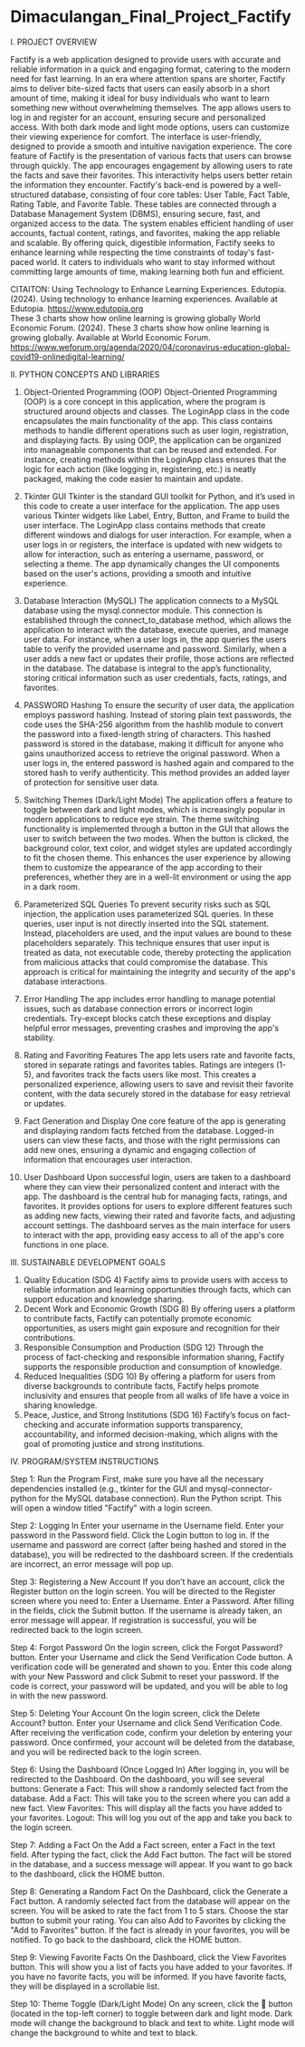 # Dimaculangan_Final_Project_Factify

I. PROJECT OVERVIEW 
 
Factify is a web application designed to provide users with accurate and reliable information in a quick and engaging format, catering to the modern need for fast learning. In an era where attention spans are shorter, Factify aims to deliver bite-sized facts that users can easily absorb in a short amount of time, making it ideal for busy individuals who want to learn something new without overwhelming themselves. 
The app allows users to log in and register for an account, ensuring secure and personalized access. With both dark mode and light mode options, users can customize their viewing experience for comfort. The interface is user-friendly, designed to provide a smooth and intuitive navigation experience. 
The core feature of Factify is the presentation of various facts that users can browse through quickly. The app encourages engagement by allowing users to rate the facts and save their favorites. This interactivity helps users better retain the information they encounter. 
Factify's back-end is powered by a well-structured database, consisting of four core tables: User Table, Fact Table, Rating Table, and Favorite Table. These tables are connected through a Database Management System (DBMS), ensuring secure, fast, and organized access to the data. The system enables efficient handling of user accounts, factual content, ratings, and favorites, making the app reliable and scalable. 
By offering quick, digestible information, Factify seeks to enhance learning while respecting the time constraints of today's fast-paced world. It caters to individuals who want to stay informed without committing large amounts of time, making learning both fun and efficient. 
 
 
CITAITON: 
Using Technology to Enhance Learning Experiences. 
Edutopia. (2024). Using technology to enhance learning experiences. Available at Edutopia. https://www.edutopia.org  
These 3 charts show how online learning is growing globally 
World Economic Forum. (2024). These 3 charts show how online learning is growing globally. 
Available at World Economic Forum. https://www.weforum.org/agenda/2020/04/coronavirus-education-global-covid19-onlinedigital-learning/

II. PYTHON CONCEPTS AND LIBRARIES 
1. Object-Oriented Programming (OOP) 
Object-Oriented Programming (OOP) is a core concept in this application, where the program is structured around objects and classes. The LoginApp class in the code encapsulates the main functionality of the app. This class contains methods to handle different operations such as user login, registration, and displaying facts. By using OOP, the application can be organized into manageable components that can be reused and extended. For instance, creating methods within the LoginApp class ensures that the logic for each action (like logging in, registering, etc.) is neatly packaged, making the code easier to maintain and update. 
2. Tkinter GUI 
Tkinter is the standard GUI toolkit for Python, and it’s used in this code to create a user interface for the application. The app uses various Tkinter widgets like Label, Entry, Button, and Frame to build the user interface. The LoginApp class contains methods that create different windows and dialogs for user interaction. For example, when a user logs in or registers, the interface is updated with new widgets to allow for interaction, such as entering a username, password, or selecting a theme. The app dynamically changes the UI components based on the user's actions, providing a smooth and intuitive experience. 
3. Database Interaction (MySQL) 
The application connects to a MySQL database using the mysql.connector module. This connection is established through the connect_to_database method, which allows the application to interact with the database, execute queries, and manage user data. For instance, when a user logs in, the app queries the users table to verify the provided username and password. Similarly, when a user adds a new fact or updates their profile, those actions are reflected in the database. The database is integral to the app’s functionality, storing critical information such as user credentials, facts, ratings, and favorites. 
4. PASSWORD Hashing 
To ensure the security of user data, the application employs password hashing. Instead of storing plain text passwords, the code uses the SHA-256 algorithm from the hashlib module to convert the password into a fixed-length string of characters. This hashed password is stored in the database, making it difficult for anyone who gains unauthorized access to retrieve the original password. When a user logs in, the entered password is hashed again and compared to the stored hash to verify authenticity. This method provides an added layer of protection for sensitive user data. 
 
5. Switching Themes (Dark/Light Mode) 
The application offers a feature to toggle between dark and light modes, which is increasingly popular in modern applications to reduce eye strain. The theme switching functionality is implemented through a button in the GUI that allows the user to switch between the two modes. When the button is clicked, the background color, text color, and widget styles are updated accordingly to fit the chosen theme. This enhances the user experience by allowing them to customize the appearance of the app according to their preferences, whether they are in a well-lit environment or using the app in a dark room. 
6. Parameterized SQL Queries 
To prevent security risks such as SQL injection, the application uses parameterized SQL queries. In these queries, user input is not directly inserted into the SQL statement. Instead, placeholders are used, and the input values are bound to these placeholders separately. This technique ensures that user input is treated as data, not executable code, thereby protecting the application from malicious attacks that could compromise the database. This approach is critical for maintaining the integrity and security of the app's database interactions. 
7. Error Handling 
The app includes error handling to manage potential issues, such as database connection errors or incorrect login credentials. Try-except blocks catch these exceptions and display helpful error messages, preventing crashes and improving the app's stability. 
8. Rating and Favoriting Features 
The app lets users rate and favorite facts, stored in separate ratings and favorites tables. Ratings are integers (1-5), and favorites track the facts users like most. This creates a personalized experience, allowing users to save and revisit their favorite content, with the data securely stored in the database for easy retrieval or updates. 
9. Fact Generation and Display 
One core feature of the app is generating and displaying random facts fetched from the database. Logged-in users can view these facts, and those with the right permissions can add new ones, ensuring a dynamic and engaging collection of information that encourages user interaction. 
10. User Dashboard 
Upon successful login, users are taken to a dashboard where they can view their personalized content and interact with the app. The dashboard is the central hub for managing facts, ratings, and favorites. It provides options for users to explore different features such as adding new facts, viewing their rated and favorite facts, and adjusting account settings. The dashboard serves as the main interface for users to interact with the app, providing easy access to all of the app's core functions in one place. 

III. SUSTAINABLE DEVELOPMENT GOALS 

1. Quality Education (SDG 4) 
Factify aims to provide users with access to reliable information and learning opportunities through facts, which can support education and knowledge sharing. 
2. Decent Work and Economic Growth (SDG 8) 
By offering users a platform to contribute facts, Factify can potentially promote economic opportunities, as users might gain exposure and recognition for their contributions. 
3. Responsible Consumption and Production (SDG 12) 
Through the process of fact-checking and responsible information sharing, Factify supports the responsible production and consumption of knowledge. 
4. Reduced Inequalities (SDG 10) 
By offering a platform for users from diverse backgrounds to contribute facts, Factify helps promote inclusivity and ensures that people from all walks of life have a voice in sharing knowledge. 
5. Peace, Justice, and Strong Institutions (SDG 16) 
Factify’s focus on fact-checking and accurate information supports transparency, accountability, and informed decision-making, which aligns with the goal of promoting justice and strong institutions. 

IV. PROGRAM/SYSTEM INSTRUCTIONS

Step 1: Run the Program
First, make sure you have all the necessary dependencies installed (e.g., tkinter for the GUI and mysql-connector-python for the MySQL database connection).
Run the Python script. This will open a window titled "Factify" with a login screen.

Step 2: Logging In
Enter your username in the Username field.
Enter your password in the Password field.
Click the Login button to log in.
If the username and password are correct (after being hashed and stored in the database), you will be redirected to the dashboard screen.
If the credentials are incorrect, an error message will pop up.

Step 3: Registering a New Account
If you don’t have an account, click the Register button on the login screen.
You will be directed to the Register screen where you need to:
Enter a Username.
Enter a Password.
After filling in the fields, click the Submit button.
If the username is already taken, an error message will appear.
If registration is successful, you will be redirected back to the login screen.

Step 4: Forgot Password
On the login screen, click the Forgot Password? button.
Enter your Username and click the Send Verification Code button.
A verification code will be generated and shown to you. Enter this code along with your New Password and click Submit to reset your password.
If the code is correct, your password will be updated, and you will be able to log in with the new password.

Step 5: Deleting Your Account
On the login screen, click the Delete Account? button.
Enter your Username and click Send Verification Code.
After receiving the verification code, confirm your deletion by entering your password.
Once confirmed, your account will be deleted from the database, and you will be redirected back to the login screen.

Step 6: Using the Dashboard (Once Logged In)
After logging in, you will be redirected to the Dashboard.
On the dashboard, you will see several buttons:
Generate a Fact: This will show a randomly selected fact from the database.
Add a Fact: This will take you to the screen where you can add a new fact.
View Favorites: This will display all the facts you have added to your favorites.
Logout: This will log you out of the app and take you back to the login screen.

Step 7: Adding a Fact
On the Add a Fact screen, enter a Fact in the text field.
After typing the fact, click the Add Fact button.
The fact will be stored in the database, and a success message will appear.
If you want to go back to the dashboard, click the HOME button.

Step 8: Generating a Random Fact
On the Dashboard, click the Generate a Fact button.
A randomly selected fact from the database will appear on the screen.
You will be asked to rate the fact from 1 to 5 stars. Choose the star button to submit your rating.
You can also Add to Favorites by clicking the "Add to Favorites" button. If the fact is already in your favorites, you will be notified.
To go back to the dashboard, click the HOME button.

Step 9: Viewing Favorite Facts
On the Dashboard, click the View Favorites button.
This will show you a list of facts you have added to your favorites.
If you have no favorite facts, you will be informed.
If you have favorite facts, they will be displayed in a scrollable list.

Step 10: Theme Toggle (Dark/Light Mode)
On any screen, click the 🌙 button (located in the top-left corner) to toggle between dark and light mode.
Dark mode will change the background to black and text to white.
Light mode will change the background to white and text to black.
